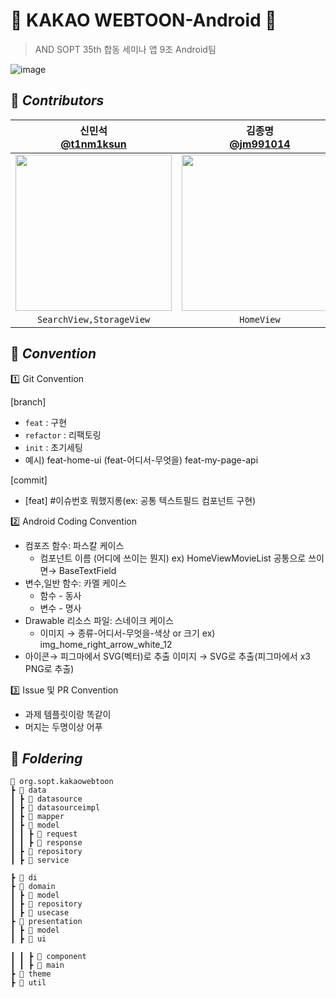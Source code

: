 # 🤖 KAKAO WEBTOON-Android 🤖
> AND SOPT 35th 합동 세미나 앱 9조 Android팀 <br>

![image](https://github.com/user-attachments/assets/bf1e8920-157e-4f04-a20e-6320b24df674)

## 🍨 *****Contributors*****
| 신민석 <br>[@t1nm1ksun](https://github.com/t1nm1ksun) |             김종명 <br>[@jm991014](https://github.com/jm991014)            |              송민서 <br>[@MinseoSONG](MinseoSONG)               |
|:---:|:-----------------------------------------------------------------------------:|:-----------------------------------------------------------------------------:|
| <img width="250" src="https://avatars.githubusercontent.com/u/122257945?v=4"/> | <img width="250" src="https://github.com/user-attachments/assets/73035da5-3642-402a-abe0-2af88ead5bb7"/> | <img width="250" src="https://github.com/user-attachments/assets/550a52f7-097a-4e3a-a954-2714500aaf12"/> |
| `SearchView,StorageView` | `HomeView`| `EpisodeView`|


## 📗 *****Convention*****
<aside>
1️⃣ Git Convention
    
[branch]
- `feat` : 구현
- `refactor` : 리팩토링
- `init` : 초기세팅
- 예시) feat-home-ui (feat-어디서-무엇을)
feat-my-page-api

[commit]
- [feat] #이슈번호 뭐했지롱(ex: 공통 텍스트필드 컴포넌트 구현)
</aside>

<aside>
2️⃣ Android Coding Convention

- 컴포즈 함수: 파스칼 케이스
    - 컴포넌트 이름 (어디에 쓰이는 뭔지)
    ex) HomeViewMovieList
    공통으로 쓰이면→ BaseTextField
- 변수,일반 함수: 카멜 케이스
    - 함수 - 동사
    - 변수 - 명사
- Drawable 리소스 파일: 스네이크 케이스
    - 이미지 → 종류-어디서-무엇을-색상 or 크기
    ex) img_home_right_arrow_white_12
- 아이콘→ 피그마에서 SVG(벡터)로 추출
이미지 → SVG로 추출(피그마에서 x3 PNG로 추출)
</aside>

<aside>
3️⃣ Issue 및 PR Convention

- 과제 템플릿이랑 똑같이
- 머지는 두명이상 어푸
</aside>





## 📁 *****Foldering*****

```
📂 org.sopt.kakaowebtoon
┣ 📂 data
┃ ┣ 📂 datasource
┃ ┣ 📂 datasourceimpl
┃ ┣ 📂 mapper
┃ ┣ 📂 model
┃ ┃ ┣ 📂 request
┃ ┃ ┣ 📂 response
┃ ┣ 📂 repository
┃ ┣ 📂 service

┣ 📂 di
┣ 📂 domain
┃ ┣ 📂 model
┃ ┣ 📂 repository
┃ ┣ 📂 usecase
┣ 📂 presentation
┃ ┣ 📂 model
┃ ┣ 📂 ui

┃ ┃ ┣ 📂 component
┃ ┃ ┣ 📂 main
┣ 📂 theme
┣ 📂 util
```
